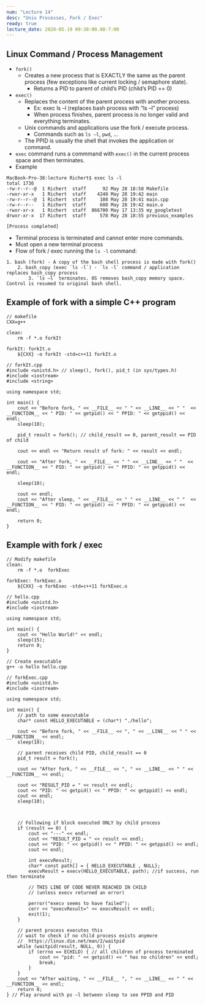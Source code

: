 ```yaml
---
num: "Lecture 14"
desc: "Unix Processes, Fork / Exec"
ready: true
lecture_date: 2020-05-19 09:30:00.00-7:00
---
```


## Linux Command / Process Management
* `fork()`
    * Creates a new process that is EXACTLY the same as the parent process (few exceptions like current locking / semaphore state).
        * Returns a PID to parent of child’s PID (child’s PID == 0)
* `exec()`
    * Replaces the content of the parent process with another process.
        * Ex: exec ls –l (replaces bash process with “ls –l” process)
        * When process finishes, parent process is no longer valid and everything terminates.
    * Unix commands and applications use the fork / execute process.
        * Commands such as `ls –l`, `pwd`, …
    * The PPID is usually the shell that invokes the application or command.
* `exec` command runs a commmand with `exec()` in the current process space and then terminates.
* Example

```
MacBook-Pro-38:lecture Richert$ exec ls -l
total 1736
-rw-r--r--@  1 Richert  staff      92 May 28 18:58 Makefile
-rwxr-xr-x   1 Richert  staff    4248 May 28 19:42 main
-rw-r--r--@  1 Richert  staff     108 May 28 19:41 main.cpp
-rw-r--r--   1 Richert  staff     608 May 28 19:42 main.o
-rwxr-xr-x   1 Richert  staff  866700 May 17 13:35 my_googletest
drwxr-xr-x  17 Richert  staff     578 May 28 18:55 previous_examples

[Process completed]
```

* Terminal process is terminated and cannot enter more commands.
* Must open a new terminal process
* Flow of fork / exec running the `ls -l` command:

```
1. bash (fork) - A copy of the bash shell process is made with fork()
    2. bash_copy (exec `ls -l`) - `ls -l` command / application replaces bash_copy process
        3. `ls –l` terminates. OS removes bash_copy memory space. Control is resumed to original bash shell.
```

## Example of fork with a simple C++ program

```
// makefile
CXX=g++

clean:
	rm -f *.o forkIt

forkIt: forkIt.o
	${CXX} -o forkIt -std=c++11 forkIt.o

```
```
// forkIt.cpp
#include <unistd.h> // sleep(), fork(), pid_t (in sys/types.h)
#include <iostream>
#include <string>

using namespace std;

int main() {
    cout << "Before fork, " << __FILE__ << " " << __LINE__ << " "  << __FUNCTION__ << " PID: " << getpid() << " PPID: " << getppid() << endl;
    sleep(10);

    pid_t result = fork(); // child_result == 0, parent_result == PID of child

    cout << endl << "Return result of fork: " << result << endl;

    cout << "After fork, " << __FILE__ << " " << __LINE__ << " "  << __FUNCTION__ << " PID: " << getpid() << " PPID: " << getppid() << endl;

    sleep(10);

    cout << endl;
    cout << "After sleep, " << __FILE__ << " " << __LINE__ << " "  << __FUNCTION__ << " PID: " << getpid() << " PPID: " << getppid() << endl;

    return 0;
}
```

## Example with fork / exec

```
// Modify makefile
clean:
	rm -f *.o  forkExec

forkExec: forkExec.o
	${CXX} -o forkExec -std=c++11 forkExec.o
```

```
// hello.cpp
#include <unistd.h>
#include <iostream>

using namespace std;

int main() {
    cout << "Hello World!" << endl;
    sleep(15);
    return 0;
}
```

```
// Create executable
g++ -o hello hello.cpp
```

```
// forkExec.cpp
#include <unistd.h>
#include <iostream>

using namespace std;

int main() {
    // path to some executable
    char* const HELLO_EXECUTABLE = (char*) "./hello";
    
    cout << "Before fork, " << __FILE__ << ", " << __LINE__ << " " << __FUNCTION__ << endl;
    sleep(10);

    // parent receives child PID, child_result == 0
    pid_t result = fork();

    cout << "After fork, " << __FILE__ << ", " << __LINE__ << " " << __FUNCTION__ << endl;

    cout << "RESULT_PID = " << result << endl;
    cout << "PID: " << getpid() << " PPID: " << getppid() << endl;
    cout << endl;
    sleep(10);

	

    // Following if block executed ONLY by child process
    if (result == 0) {
        cout << "---" << endl;
        cout << "RESULT_PID = " << result << endl;
        cout << "PID: " << getpid() << " PPID: " << getppid() << endl;
		cout << endl;

        int execvResult;
        char* const path[] = { HELLO_EXECUTABLE , NULL};
        execvResult = execv(HELLO_EXECUTABLE, path); //if success, run then terminate

        // THIS LINE OF CODE NEVER REACHED IN CHILD
        // (unless execv returned an error)

        perror("execv seems to have failed");
        cerr << "execvResult=" << execvResult << endl;
        exit(1);
    }

    // parent process executes this
    // wait to check if no child process exists anymore
    // 	https://linux.die.net/man/2/waitpid
    while (waitpid(result, NULL, 0)) {
        if (errno == ECHILD) { // all children of process terminated
            cout << "pid: " << getpid() << " has no children" << endl;
            break;
        }
    }
    cout << "After waiting, " << __FILE__ ", " << __LINE__ << " " << __FUNCTION__ << endl;
    return 0;
} // Play around with ps –l between sleep to see PPID and PID
```
